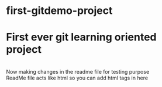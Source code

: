 # first-gitdemo-project
<h1>First ever git learning oriented project</h1>
<br>
Now making changes in the readme file for testing purpose
<br>
ReadMe file acts like html so you can add html tags in here
